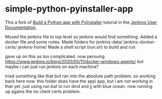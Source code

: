 # simple-python-pyinstaller-app

This a fork of [Build a Python app with PyInstaller](https://jenkins.io/doc/tutorials/build-a-python-app-with-pyinstaller/) tutorial in the [Jenkins User Documentation](https://jenkins.io/doc/).

Moved the jenkins file to top level so jenkins would find something.
Added a docker file and some notes.
Made folders for jenkins-data/  jenkins-docker-certs/  jenkins-home/ 
Made a shell script (run.sh) to build and run.

gave up on this as too complicated.
now persuing https://www.jenkins.io/blog/2020/05/11/docker-windows-agents/
but maybe i can just run jenkins on each machine?

tried something like that but ran into the absolute path problem.
so working back here now. 
this folder does have the sppi app, but i am not working in that yet.
just using run.bat to run dind and jj with blue ocean.
now running up agains the no client certs problem.



